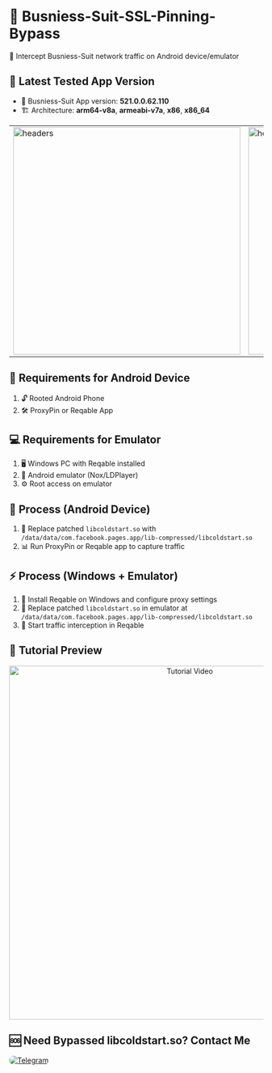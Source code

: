 # 🔐 Busniess-Suit-SSL-Pinning-Bypass
📡 Intercept Busniess-Suit network traffic on Android device/emulator

## 📌 Latest Tested App Version
- 🎯 Busniess-Suit App version: **521.0.0.62.110**
- 🏗️ Architecture: **arm64-v8a**, **armeabi-v7a**, **x86**, **x86_64**

<table>
  <tr>
    <td><img src="https://raw.githubusercontent.com/SHAJON-404/Meta-Business-Suit-SSL-Bypass/refs/heads/main/IMAGE/traffic_log.jpg" alt="headers" width="450"></td>
    <td><img src="https://raw.githubusercontent.com/SHAJON-404/Meta-Business-Suit-SSL-Bypass/refs/heads/main/IMAGE/v517.0.0.43.109.jpg" alt="headers" width="450"></td>
  </tr>
</table>

## 📱 Requirements for Android Device
1. 🔓 Rooted Android Phone  
2. 🛠️ ProxyPin or Reqable App  

## 💻 Requirements for Emulator
1. 🖥️ Windows PC with Reqable installed  
2. 📲 Android emulator (Nox/LDPlayer)  
3. ⚙️ Root access on emulator  

## 🔧 Process (Android Device)
1. 🔄 Replace patched `libcoldstart.so` with `/data/data/com.facebook.pages.app/lib-compressed/libcoldstart.so`  
2. 📊 Run ProxyPin or Reqable app to capture traffic  

## ⚡ Process (Windows + Emulator)
1. 🔌 Install Reqable on Windows and configure proxy settings  
2. 🔄 Replace patched `libcoldstart.so` in emulator at `/data/data/com.facebook.pages.app/lib-compressed/libcoldstart.so`  
3. 🚀 Start traffic interception in Reqable  

## 🎥 Tutorial Preview

<p align="center">
  <a href="https://youtube.com/shorts/-Tm5d5DqtWI?feature=shared" target="_blank">
    <img src="https://img.youtube.com/vi/-Tm5d5DqtWI/maxresdefault.jpg" alt="Tutorial Video" width="700" />
  </a>
</p>

## 🆘 Need Bypassed libcoldstart.so? Contact Me
<p align="left">
  <a href="https://t.me/DarknessKing999" target="_blank">
    <img src="https://img.shields.io/badge/💬_Chat_on_Telegram-2CA5E0?style=for-the-badge&logo=telegram&logoColor=white&labelColor=121212&color=26A5E4&logoWidth=20" alt="Telegram" style="border-radius: 8px;"/>
  </a>
</p>
